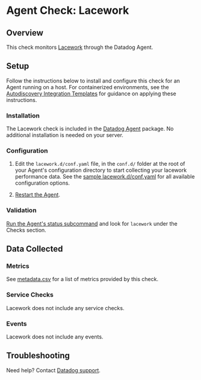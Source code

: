 # Agent Check: Lacework

## Overview

This check monitors [Lacework][1] through the Datadog Agent.

## Setup

Follow the instructions below to install and configure this check for an Agent running on a host. For containerized environments, see the [Autodiscovery Integration Templates][2] for guidance on applying these instructions.

### Installation

The Lacework check is included in the [Datadog Agent][2] package.
No additional installation is needed on your server.

### Configuration

1. Edit the `lacework.d/conf.yaml` file, in the `conf.d/` folder at the root of your Agent's configuration directory to start collecting your lacework performance data. See the [sample lacework.d/conf.yaml][3] for all available configuration options.

2. [Restart the Agent][4].

### Validation

[Run the Agent's status subcommand][5] and look for `lacework` under the Checks section.

## Data Collected

### Metrics

See [metadata.csv][6] for a list of metrics provided by this check.

### Service Checks

Lacework does not include any service checks.

### Events

Lacework does not include any events.

## Troubleshooting

Need help? Contact [Datadog support][7].

[1]: **LINK_TO_INTEGRATION_SITE**
[2]: https://docs.datadoghq.com/agent/autodiscovery/integrations
[3]: https://github.com/DataDog/integrations-core/blob/master/lacework/datadog_checks/lacework/data/conf.yaml.example
[4]: https://docs.datadoghq.com/agent/guide/agent-commands/?tab=agentv6#start-stop-and-restart-the-agent
[5]: https://docs.datadoghq.com/agent/guide/agent-commands/?tab=agentv6#agent-status-and-information
[6]: https://github.com/DataDog/integrations-core/blob/master/lacework/metadata.csv
[7]: https://docs.datadoghq.com/help
